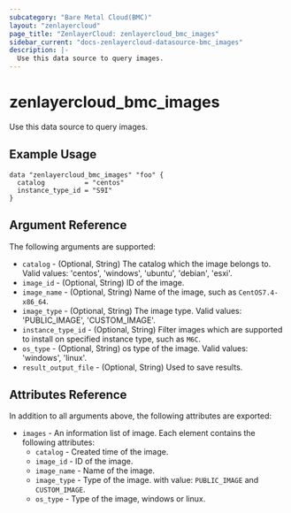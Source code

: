 ```yaml
---
subcategory: "Bare Metal Cloud(BMC)"
layout: "zenlayercloud"
page_title: "ZenlayerCloud: zenlayercloud_bmc_images"
sidebar_current: "docs-zenlayercloud-datasource-bmc_images"
description: |-
  Use this data source to query images.
---
```


# zenlayercloud_bmc_images

Use this data source to query images.

## Example Usage

```hcl
data "zenlayercloud_bmc_images" "foo" {
  catalog          = "centos"
  instance_type_id = "S9I"
}
```

## Argument Reference

The following arguments are supported:

* `catalog` - (Optional, String) The catalog which the image belongs to. Valid values: 'centos', 'windows', 'ubuntu', 'debian', 'esxi'.
* `image_id` - (Optional, String) ID of the image.
* `image_name` - (Optional, String) Name of the image, such as `CentOS7.4-x86_64`.
* `image_type` - (Optional, String) The image type. Valid values: 'PUBLIC_IMAGE', 'CUSTOM_IMAGE'.
* `instance_type_id` - (Optional, String) Filter images which are supported to install on specified instance type, such as `M6C`.
* `os_type` - (Optional, String) os type of the image. Valid values: 'windows', 'linux'.
* `result_output_file` - (Optional, String) Used to save results.

## Attributes Reference

In addition to all arguments above, the following attributes are exported:

* `images` - An information list of image. Each element contains the following attributes:
   * `catalog` - Created time of the image.
   * `image_id` - ID of the image.
   * `image_name` - Name of the image.
   * `image_type` - Type of the image. with value: `PUBLIC_IMAGE` and `CUSTOM_IMAGE`.
   * `os_type` - Type of the image, windows or linux.


